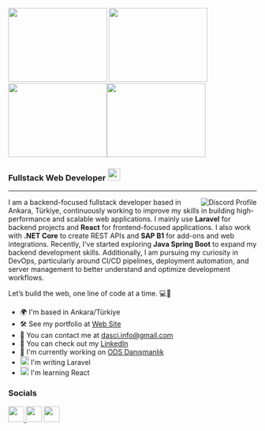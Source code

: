 <img src='https://user-images.githubusercontent.com/74038190/213866269-5d00981c-7c98-46d7-8a8e-16f462f15227.gif' width='200' height='150' />  <img src='https://user-images.githubusercontent.com/74038190/213866269-5d00981c-7c98-46d7-8a8e-16f462f15227.gif' width='200' height='150' /> <img src='https://user-images.githubusercontent.com/74038190/213866269-5d00981c-7c98-46d7-8a8e-16f462f15227.gif' width='200' height='150' /><img src='https://user-images.githubusercontent.com/74038190/213866269-5d00981c-7c98-46d7-8a8e-16f462f15227.gif' width='200' height='150' />


### Fullstack Web Developer <img src="https://user-images.githubusercontent.com/74038190/212284158-e840e285-664b-44d7-b79b-e264b5e54825.gif" height="25" />

-----------------------
<div align="center">
  <a href="https://discord.com/users/470152606056972306">
    <img align="right" src="https://lanyard-profile-readme.vercel.app/api/470152606056972306?theme=dark&bg=2A2D3E&borderRadius=20&hideDiscrim=true&hideBadges=false&showDisplayName=true&idleMessage=Exploring%20new%20horizons!" alt="Discord Profile">
</a>
</div>

I am a backend-focused fullstack developer based in Ankara, Türkiye, continuously working to improve my skills in building high-performance and scalable web applications. I mainly use **Laravel** for backend projects and **React** for frontend-focused applications. I also work with **.NET Core** to create REST APIs and **SAP B1** for add-ons and web integrations. Recently, I've started exploring **Java Spring Boot** to expand my backend development skills. Additionally, I am pursuing my curiosity in DevOps, particularly around CI/CD pipelines, deployment automation, and server management to better understand and optimize development workflows.


Let’s build the web, one line of code at a time. 💻🚀

* 🌍  I'm based in Ankara/Türkiye
* 🛠️ See my portfolio at [Web Site](https://ismaildasci.com)
* 📧   You can contact me at [dasci.info@gmail.com](mailto:dasci.info@gmail.com)
* ️💼  You can check out my [LinkedIn](https://www.linkedin.com/in/ismail-daşcı//)
* 🚀  I'm currently working on [ODS Danışmanlık](https://odsdanismanlik.com/tr/)
*  <img src="https://cdn.simpleicons.org/laravel/FF2D20" height="18" alt="laravel logo"  />  I'm writing Laravel 
*  <img src="https://cdn.jsdelivr.net/gh/devicons/devicon/icons/react/react-original.svg" height="18" alt="react logo"  />  I'm learning React
### Socials
<p align="left"> <a href="https://www.github.com/ismaildasci" target="_blank" rel="noreferrer"><img src="https://raw.githubusercontent.com/danielcranney/readme-generator/main/public/icons/socials/github-dark.svg" width="32" height="32" /> <a href="https://www.linkedin.com/in/ismaildasci/" target="_blank" rel="noreferrer"> <img src="https://raw.githubusercontent.com/danielcranney/readme-generator/main/public/icons/socials/linkedin.svg" width="32" height="32" /></a> <a href="https://stackoverflow.com/users/19970167/ismaildasci/" target="_blank" rel="noreferrer"> <img src="https://raw.githubusercontent.com/danielcranney/readme-generator/main/public/icons/socials/stackoverflow.svg" width="32" height="32" /></a></p>

###
